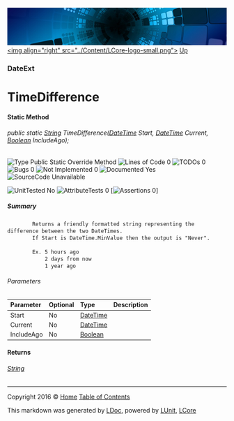![](../Content/LCore-banner-small.png "")
[&lt;img align=&quot;right&quot; src=&quot;../Content/LCore-logo-small.png&quot;&gt;](../../README.md)
[Up](DateExt.md)

### DateExt

# TimeDifference

#### Static Method

###### public static [String](https://msdn.microsoft.com/en-us/library/system.string.aspx) TimeDifference([DateTime](https://msdn.microsoft.com/en-us/library/system.datetime.aspx) Start, [DateTime](https://msdn.microsoft.com/en-us/library/system.datetime.aspx) Current, [Boolean](https://msdn.microsoft.com/en-us/library/system.boolean.aspx) IncludeAgo);

![Type Public Static Override Method](http://b.repl.ca/v1/Type-Public%20Static%20Override%20Method-blue.png "") ![Lines of Code 0](http://b.repl.ca/v1/Lines%20of%20Code-0-blue.png "") ![TODOs 0](http://b.repl.ca/v1/TODOs-0-green.png "") ![Bugs 0](http://b.repl.ca/v1/Bugs-0-green.png "") ![Not Implemented 0](http://b.repl.ca/v1/Not%20Implemented-0-green.png "") ![Documented Yes](http://b.repl.ca/v1/Documented-Yes-brightgreen.png "") ![SourceCode Unavailable](http://b.repl.ca/v1/SourceCode-Unavailable-red.png "")

![UnitTested No](http://b.repl.ca/v1/UnitTested-No-lightgrey.png "") ![AttributeTests 0](http://b.repl.ca/v1/AttributeTests-0-lightgrey.png "") [![Assertions 0](http://b.repl.ca/v1/Assertions-0-lightgrey.png "")]

##### Summary

            Returns a friendly formatted string representing the difference between the two DateTimes.
            If Start is DateTime.MinValue then the output is "Never".
            
            Ex. 5 hours ago
                2 days from now
                1 year ago
            

###### Parameters

Parameter | Optional | Type | Description
:---  | :---  | :---  | :--- 
Start | No | [DateTime](https://msdn.microsoft.com/en-us/library/system.datetime.aspx) | 
Current | No | [DateTime](https://msdn.microsoft.com/en-us/library/system.datetime.aspx) | 
IncludeAgo | No | [Boolean](https://msdn.microsoft.com/en-us/library/system.boolean.aspx) | 


#### Returns

###### [String](https://msdn.microsoft.com/en-us/library/system.string.aspx)



---

Copyright 2016 &copy; [Home](../../README.md) [Table of Contents](../../TableOfContents.md)

This markdown was generated by [LDoc](https://github.com/CodeSingularity/LDoc), powered by [LUnit](https://github.com/CodeSingularity/LUnit), [LCore](https://github.com/CodeSingularity/LCore)
